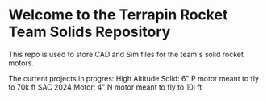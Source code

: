 # Welcome to the Terrapin Rocket Team Solids Repository
This repo is used to store CAD and Sim files for the team's solid rocket motors. 

The current projects in progres:
High Altitude Solid: 6" P motor meant to fly to 70k ft
SAC 2024 Motor: 4" N motor meant to fly to 10l ft
